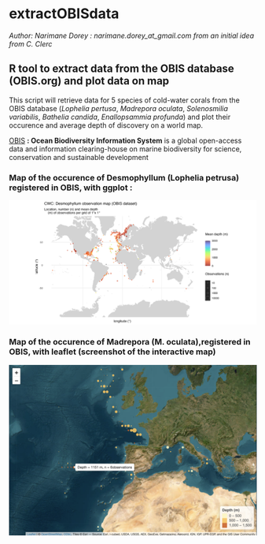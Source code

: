 # extractOBISdata
*Author: Narimane Dorey : narimane.dorey_at_gmail.com from an initial idea from C. Clerc*

## R tool to extract data from the OBIS database (OBIS.org) and plot data on map

This script will retrieve data for 5 species of cold-water corals from the OBIS database (*Lophelia pertusa*, *Madrepora oculata*, *Solenosmilia variabilis*, *Bathelia candida*, *Enallopsammia profunda*) and plot their occurence and average depth of discovery on a world map.

[OBIS](https://obis.org) **: Ocean Biodiversity Information System** is a global open-access data and information clearing-house on marine biodiversity for science, conservation and sustainable development


### Map of the occurence of Desmophyllum (Lophelia petrusa) registered in OBIS, with ggplot :

![Desmophyllum map](https://github.com/DrUrchin/extractOBISdata/blob/main/Desmophyllumpoints_map.png)

### Map of the occurence of Madrepora (M. oculata),registered in OBIS, with leaflet (screenshot of the interactive map)

![Madrepora map](https://github.com/DrUrchin/extractOBISdata/blob/main/Madrepora_leaflet_interactivemap.png)
